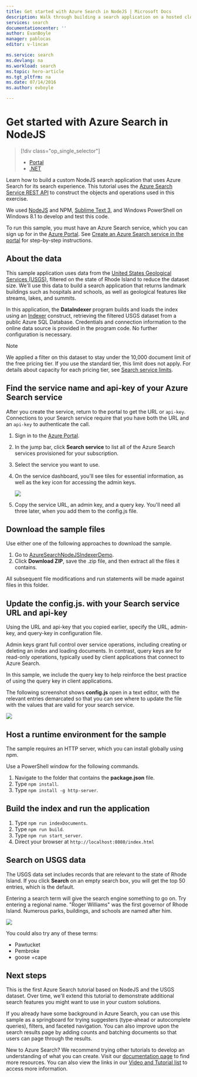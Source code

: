 ```yaml
---
title: Get started with Azure Search in NodeJS | Microsoft Docs
description: Walk through building a search application on a hosted cloud search service on Azure using NodeJS as your programming language.
services: search
documentationcenter: ''
author: EvanBoyle
manager: pablocas
editor: v-lincan

ms.service: search
ms.devlang: na
ms.workload: search
ms.topic: hero-article
ms.tgt_pltfrm: na
ms.date: 07/14/2016
ms.author: evboyle

---
```

# Get started with Azure Search in NodeJS
> [!div class="op_single_selector"]
> * [Portal](search-get-started-portal.md)
> * [.NET](search-howto-dotnet-sdk.md)
> 
> 

Learn how to build a custom NodeJS search application that uses Azure Search for its search experience. This tutorial uses the [Azure Search Service REST API](https://msdn.microsoft.com/library/dn798935.aspx) to construct the objects and operations used in this exercise.

We used [NodeJS](https://nodejs.org) and NPM, [Sublime Text 3](http://www.sublimetext.com/3), and Windows PowerShell on Windows 8.1 to develop and test this code.

To run this sample, you must have an Azure Search service, which you can sign up for in the [Azure Portal](https://portal.azure.com). See [Create an Azure Search service in the portal](search-create-service-portal.md) for step-by-step instructions.

## About the data
This sample application uses data from the [United States Geological Services (USGS)](http://geonames.usgs.gov/domestic/download_data.htm), filtered on the state of Rhode Island to reduce the dataset size. We'll use this data to build a search application that returns landmark buildings such as hospitals and schools, as well as geological features like streams, lakes, and summits.

In this application, the **DataIndexer** program builds and loads the index using an [Indexer](https://msdn.microsoft.com/library/azure/dn798918.aspx) construct, retrieving the filtered USGS dataset from a public Azure SQL Database. Credentials and connection  information to the online data source is provided in the program code. No further configuration is necessary.

> [!NOTE]
> We applied a filter on this dataset to stay under the 10,000 document limit of the free pricing tier. If you use the standard tier, this limit does not apply. For details about capacity for each pricing tier, see [Search service limits](search-limits-quotas-capacity.md).
> 
> 

<a id="sub-2"></a>

## Find the service name and api-key of your Azure Search service
After you create the service, return to the portal to get the URL or `api-key`. Connections to your Search service require that you have both the URL and an `api-key` to authenticate the call.

1. Sign in to the [Azure Portal](https://portal.azure.com).
2. In the jump bar, click **Search service** to list all of the Azure Search services provisioned for your subscription.
3. Select the service you want to use.
4. On the service dashboard, you'll see tiles for essential information, as well as the key icon for accessing the admin keys.
   
      ![][3]
5. Copy the service URL, an admin key, and a query key. You'll need all three later, when you add them to the config.js file.

## Download the sample files
Use either one of the following approaches to download the sample.

1. Go to [AzureSearchNodeJSIndexerDemo](https://github.com/AzureSearch/AzureSearchNodeJSIndexerDemo).
2. Click **Download ZIP**, save the .zip file, and then extract all the files it contains.

All subsequent file modifications and run statements will be made against files in this folder.

## Update the config.js. with your Search service URL and api-key
Using the URL and api-key that you copied earlier, specify the URL, admin-key, and query-key in configuration file.

Admin keys grant full control over service operations, including creating or deleting an index and loading documents. In contrast, query keys are for read-only operations, typically used by client applications that connect to Azure Search.

In this sample, we include the query key to help reinforce the best practice of using the query key in client applications.

The following screenshot shows **config.js** open in a text editor, with the relevant entries demarcated so that you can see where to update the file with the values that are valid for your search service.

![][5]

## Host a runtime environment for the sample
The sample requires an HTTP server, which you can install globally using npm.

Use a PowerShell window for the following commands.

1. Navigate to the folder that contains the **package.json** file.
2. Type `npm install`.
3. Type `npm install -g http-server`.

## Build the index and run the application
1. Type `npm run indexDocuments`.
2. Type `npm run build`.
3. Type `npm run start_server`.
4. Direct your browser at `http://localhost:8080/index.html`

## Search on USGS data
The USGS data set includes records that are relevant to the state of Rhode Island. If you click **Search** on an empty search box, you will get the top 50 entries, which is the default.

Entering a search term will give the search engine something to go on. Try entering a regional name. "Roger Williams" was the first governor of Rhode Island. Numerous parks, buildings, and schools are named after him.

![][9]

You could also try any of these terms:

* Pawtucket
* Pembroke
* goose +cape

## Next steps
This is the first Azure Search tutorial based on NodeJS and the USGS dataset. Over time, we'll extend this tutorial to demonstrate additional search features you might want to use in your custom solutions.

If you already have some background in Azure Search, you can use this sample as a springboard for trying suggesters (type-ahead or autocomplete queries), filters, and faceted navigation. You can also improve upon the search results page by adding counts and batching documents so that users can page through the results.

New to Azure Search? We recommend trying other tutorials to develop an understanding of what you can create. Visit our [documentation page](https://azure.microsoft.com/documentation/services/search/) to find more resources. You can also view the links in our [Video and Tutorial list](search-video-demo-tutorial-list.md) to access more information.

<!--Image references-->
[1]: ./media/search-get-started-nodejs/create-search-portal-1.PNG
[2]: ./media/search-get-started-nodejs/create-search-portal-2.PNG
[3]: ./media/search-get-started-nodejs/create-search-portal-3.PNG
[5]: ./media/search-get-started-nodejs/AzSearch-NodeJS-configjs.png
[9]: ./media/search-get-started-nodejs/rogerwilliamsschool.png
